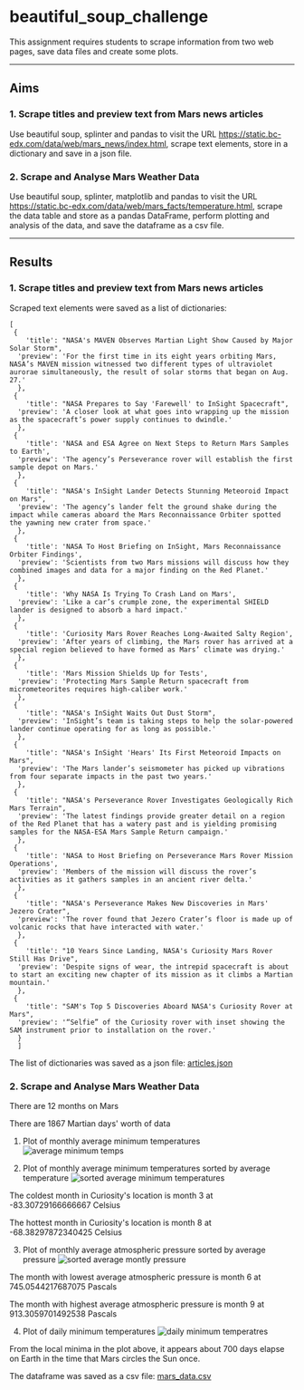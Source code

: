 # beautiful_soup_challenge

This assignment requires students to scrape information from two web pages, save data files and create some plots.

---

## Aims

### 1. Scrape titles and preview text from Mars news articles

Use beautiful soup, splinter and pandas to visit the URL https://static.bc-edx.com/data/web/mars_news/index.html, scrape text elements, store in a dictionary and save in a json file.

### 2. Scrape and Analyse Mars Weather Data

Use beautiful soup, splinter, matplotlib and pandas to visit the URL https://static.bc-edx.com/data/web/mars_facts/temperature.html, scrape the data table and store as a pandas DataFrame, perform plotting and analysis of the data, and save the dataframe as a csv file.

---

## Results

### 1. Scrape titles and preview text from Mars news articles

Scraped text elements were saved as a list of dictionaries:

```
[
 {
    'title': "NASA's MAVEN Observes Martian Light Show Caused by Major Solar Storm",
  'preview': 'For the first time in its eight years orbiting Mars, NASA’s MAVEN mission witnessed two different types of ultraviolet aurorae simultaneously, the result of solar storms that began on Aug. 27.'
  },
 {
    'title': "NASA Prepares to Say 'Farewell' to InSight Spacecraft",
  'preview': 'A closer look at what goes into wrapping up the mission as the spacecraft’s power supply continues to dwindle.'
  },
 {
    'title': 'NASA and ESA Agree on Next Steps to Return Mars Samples to Earth',
  'preview': 'The agency’s Perseverance rover will establish the first sample depot on Mars.'
  },
 {
    'title': "NASA's InSight Lander Detects Stunning Meteoroid Impact on Mars",
  'preview': 'The agency’s lander felt the ground shake during the impact while cameras aboard the Mars Reconnaissance Orbiter spotted the yawning new crater from space.'
  },
 {
    'title': 'NASA To Host Briefing on InSight, Mars Reconnaissance Orbiter Findings',
  'preview': 'Scientists from two Mars missions will discuss how they combined images and data for a major finding on the Red Planet.'
  },
 {
    'title': 'Why NASA Is Trying To Crash Land on Mars',
  'preview': 'Like a car’s crumple zone, the experimental SHIELD lander is designed to absorb a hard impact.'
  },
 {
    'title': 'Curiosity Mars Rover Reaches Long-Awaited Salty Region',
  'preview': 'After years of climbing, the Mars rover has arrived at a special region believed to have formed as Mars’ climate was drying.'
  },
 {
    'title': 'Mars Mission Shields Up for Tests',
  'preview': 'Protecting Mars Sample Return spacecraft from micrometeorites requires high-caliber work.'
  },
 {
    'title': "NASA's InSight Waits Out Dust Storm",
  'preview': 'InSight’s team is taking steps to help the solar-powered lander continue operating for as long as possible.'
  },
 {
    'title': "NASA's InSight 'Hears' Its First Meteoroid Impacts on Mars",
  'preview': 'The Mars lander’s seismometer has picked up vibrations from four separate impacts in the past two years.'
  },
 {
    'title': "NASA's Perseverance Rover Investigates Geologically Rich Mars Terrain",
  'preview': 'The latest findings provide greater detail on a region of the Red Planet that has a watery past and is yielding promising samples for the NASA-ESA Mars Sample Return campaign.'
  },
 {
    'title': 'NASA to Host Briefing on Perseverance Mars Rover Mission Operations',
  'preview': 'Members of the mission will discuss the rover’s activities as it gathers samples in an ancient river delta.'
  },
 {
    'title': "NASA's Perseverance Makes New Discoveries in Mars' Jezero Crater",
  'preview': 'The rover found that Jezero Crater’s floor is made up of volcanic rocks that have interacted with water.'
  },
 {
    'title': "10 Years Since Landing, NASA's Curiosity Mars Rover Still Has Drive",
  'preview': 'Despite signs of wear, the intrepid spacecraft is about to start an exciting new chapter of its mission as it climbs a Martian mountain.'
  },
 {
    'title': "SAM's Top 5 Discoveries Aboard NASA's Curiosity Rover at Mars",
  'preview': '“Selfie” of the Curiosity rover with inset showing the SAM instrument prior to installation on the rover.'
  }
  ]
  ```
The list of dictionaries was saved as a json file:
[articles.json](articles.json)

### 2. Scrape and Analyse Mars Weather Data

There are 12 months on Mars

There are 1867 Martian days' worth of data

1. Plot of monthly average minimum temperatures
![average minimum temps](avg_min_temp.png)

2. Plot of monthly average minimum temperatures sorted by average temperature
![sorted average minimum temperatures](sorted_temp.png)

The coldest month in Curiosity's location is month 3 at -83.30729166666667 Celsius

The hottest month in Curiosity's location is month 8 at -68.38297872340425 Celsius

3. Plot of monthly average atmospheric pressure sorted by average pressure
![sorted average montly pressure](sorted_pressure.png)

The month with lowest average atmospheric pressure is month 6 at 745.0544217687075 Pascals

The month with highest average atmospheric pressure is month 9 at 913.3059701492538 Pascals

4. Plot of daily minimum temperatures
![daily minimum temperatres](min_temp.png)

From the local minima in the plot above, it appears about 700 days elapse on Earth in the time that Mars circles the Sun once.

The dataframe was saved as a csv file: [mars_data.csv](mars_data.csv)
